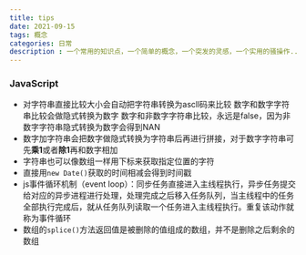 ```yaml
---
title: tips
date: 2021-09-15
tags: 概念
categories: 日常
description : 一个常用的知识点，一个简单的概念，一个突发的灵感，一个实用的骚操作...
---
```

### JavaScript
* 对字符串直接比较大小会自动把字符串转换为ascll码来比较
数字和数字字符串比较会做隐式转换为数字
数字和非数字字符串比较，永远是false，因为非数字字符串隐式转换为数字会得到NAN
* 数字加字符串会把数字做隐式转换为字符串后再进行拼接，对于数字字符串可先**乘1**或者**除1**再和数字相加
* 字符串也可以像数组一样用下标来获取指定位置的字符
* 直接用`new Date()`获取的时间相减会得到时间戳
* js事件循环机制（event loop）：同步任务直接进入主线程执行，异步任务提交给对应的异步进程进行处理，处理完成之后移入任务队列，当主线程中的任务全部执行完成后，就从任务队列读取一个任务进入主线程执行。重复该动作就称为事件循环
* 数组的`splice()`方法返回值是被删除的值组成的数组，并不是删除之后剩余的数组